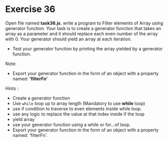 # Exercise 36

Open file named **task36.js**. write a program to Filter elements of Array using generator function.
Your task is to create a generator function that takes an array as a parameter and it should 
replace each even number of the array with 0.
Your generator should yield an array at each iteration.

- Test your generator function by printing the array yielded by a generator function.

Note:

- Export your generator function in the form of an object with a property named: **'filterFn'**

Hints :

- Create a generator function
- Use `while` loop up to array length (Mandatory to use **while** loop)
- use if condition to traverse to even elements inside while loop.
- use any logic to replace the value at that index inside if the loop
- yield array
- use your generator function using a while or for...of loop.
- Export your generator function in the form of an object with a property named: 'filterFn'.
